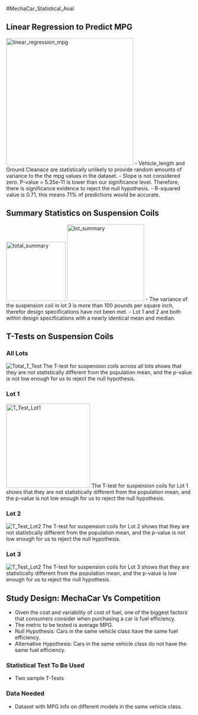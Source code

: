 #MechaCar_Statistical_Anal
## Linear Regression to Predict MPG
<img width="344" alt="linear_regression_mpg" src="https://user-images.githubusercontent.com/79877531/130293358-fe485ec9-2542-47c0-bd99-146f8ffbfb57.png">
- Vehicle_length and Ground Cleanace are statistically unlikely to provide random amounts of variance to the the mpg values in the dataset.
- Slope is not considered zero. P-value = 5.35e-11 is lower than our significance level. Therefore, there is significance evidence to reject the null hypothesis.
- R-squared value is 0.71, this means 71% of predictions would be accurate.

## Summary Statistics on Suspension Coils
<img width="161" alt="total_summary" src="https://user-images.githubusercontent.com/79877531/130294985-49e1640d-41fa-411d-9fe6-adc7e9790c2c.png">
<img width="208" alt="lot_summary" src="https://user-images.githubusercontent.com/79877531/130294998-71d00786-091b-4de0-83c0-bd8307b1b23a.png">
- The variance of the suspension coil in lot 3 is more than 100 pounds per square inch, therefor design specifications have not been met.
- Lot 1 and 2 are both within design specifications with a nearly identical mean and median.

## T-Tests on Suspension Coils

### All Lots
![Total_T_Test](https://user-images.githubusercontent.com/79877531/130295672-54a3bb8c-ebf5-4db5-8873-0fcac14ceadb.png)
The T-test for suspension coils across all lots shows that they are not statistically different from the population mean, and the p-value is not low enough for us to reject the null hypothesis.

### Lot 1
<img width="227" alt="T_Test_Lot1" src="https://user-images.githubusercontent.com/79877531/130295993-63badc3f-6631-44fb-980f-424b3a3bce61.png">
The T-test for suspension coils for Lot 1 shows that they are not statistically different from the population mean, and the p-value is not low enough for us to reject the null hypothesis.

### Lot 2
![T_Test_Lot2](https://user-images.githubusercontent.com/79877531/130296446-ca8db5ba-1667-4e45-9725-5c5ccaf6524a.png)
The T-test for suspension coils for Lot 2 shows that they are not statistically different from the population mean, and the p-value is not low enough for us to reject the null hypothesis.

### Lot 3
![T_Test_Lot2](https://user-images.githubusercontent.com/79877531/130296625-78f9dfd2-8423-4c3e-8bbd-e35561db87b2.png)
The T-test for suspension coils for Lot 3 shows that they are statistically different from the population mean, and the p-value is low enough for us to reject the null hypothesis.

## Study Design: MechaCar Vs Competition
- Given the cost and variability of cost of fuel, one of the biggest factors that consumers consider when purchasing a car is fuel efficiency.
- The metric to be tested is average MPG.
- Null Hypothesis: Cars in the same vehicle class have the same fuel efficiency.
- Alternative Hypothesis: Cars in the same vehicle class do not have the same fuel efficiency.

### Statistical Test To Be Used
- Two sample T-Tests

### Data Needed
- Dataset with MPG info on different models in the same vehicle class.

